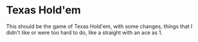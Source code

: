 # Texas Hold'em

This should be the game of Texas Hold'em, with some changes, things that I didn't like or were too hard to do, like a straight with an ace as 1. 
